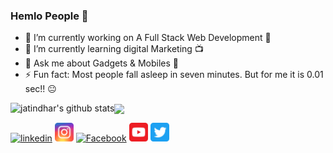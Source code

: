 ### Hemlo People 👋




- 🔭 I’m currently working on A Full Stack Web Development :satellite:
- 🌱 I’m currently learning digital Marketing :tv:
- 💬 Ask me about Gadgets & Mobiles :iphone:
- ⚡ Fun fact: Most people fall asleep in seven minutes. But for me it is 0.01 sec!! :neutral_face:  

![jatindhar's github stats](https://github-readme-stats.vercel.app/api?username=jatindhar&count_private=true&show_icons=true&theme=merko)<a href="https://github.com/jatindhar"><img align="center" src="https://github-readme-stats.vercel.app/api/top-langs/?username=jatindhar&layout=compact&theme=radical"/></a>

<a href="https://www.linkedin.com/in/jatin-dhar-362b2319b/"><img alt="linkedin" title="linkedin" height="30" width="30" src="https://github.com/peterthehan/peterthehan/blob/master/assets/linkedin.svg"></a>
<a href="https://www.instagram.com/jatin.dhar/"><img alt="Instagram" title="Instagram" height="30" width="30" src="https://github.com/edent/SuperTinyIcons/blob/master/images/svg/instagram.svg"></a>
<a href="https://www.facebook.com/profile.php?id=100004570387597"><img alt="Facebook" title="Facebook" height="30" width="30" src="https://github.com/smamran/fb-icons/blob/master/icons/facebook_back.png"></a>
<a href="https://youtu.be/MvWZOaHhaj0"><img alt="Youtube" title="Must Watch!!" height="30" width="30" src="https://github.com/edent/SuperTinyIcons/blob/master/images/svg/youtube.svg"></a>
<a href="https://twitter.com/retrojatin"><img alt="Twitter" title="Twitter" height="30" width="30" src="https://github.com/edent/SuperTinyIcons/blob/master/images/svg/twitter.svg"></a>

